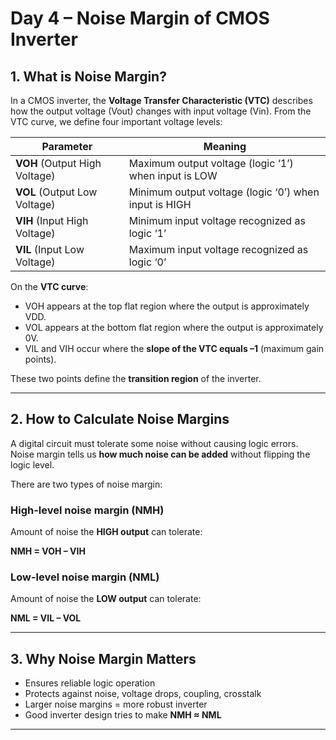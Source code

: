 # Day 4 – Noise Margin of CMOS Inverter

## 1. What is Noise Margin?

In a CMOS inverter, the **Voltage Transfer Characteristic (VTC)** describes how the output voltage (Vout) changes with input voltage (Vin). From the VTC curve, we define four important voltage levels:

| Parameter | Meaning |
|-----------|---------|
| **VOH** (Output High Voltage) | Maximum output voltage (logic ‘1’) when input is LOW |
| **VOL** (Output Low Voltage) | Minimum output voltage (logic ‘0’) when input is HIGH |
| **VIH** (Input High Voltage)  | Minimum input voltage recognized as logic ‘1’ |
| **VIL** (Input Low Voltage)   | Maximum input voltage recognized as logic ‘0’ |

On the **VTC curve**:
- VOH appears at the top flat region where the output is approximately VDD.
- VOL appears at the bottom flat region where the output is approximately 0V.
- VIL and VIH occur where the **slope of the VTC equals –1** (maximum gain points).

These two points define the **transition region** of the inverter.

---

## 2. How to Calculate Noise Margins

A digital circuit must tolerate some noise without causing logic errors.  
Noise margin tells us **how much noise can be added** without flipping the logic level.

There are two types of noise margin:

### High-level noise margin (NMH)

Amount of noise the **HIGH output** can tolerate:

**NMH = VOH – VIH**

### Low-level noise margin (NML)

Amount of noise the **LOW output** can tolerate:

**NML = VIL – VOL**

---

## 3. Why Noise Margin Matters

- Ensures reliable logic operation
- Protects against noise, voltage drops, coupling, crosstalk
- Larger noise margins = more robust inverter
- Good inverter design tries to make **NMH ≈ NML**

---


